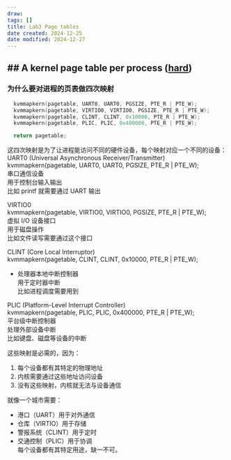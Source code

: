 ```yaml
---
draw:
tags: []
title: Lab3 Page tables
date created: 2024-12-25
date modified: 2024-12-27
---
```


## ## A kernel page table per process ([hard](https://pdos.csail.mit.edu/6.S081/2020/labs/guidance.html))

### 为什么要对进程的页表做四次映射

```c
  kvmmapkern(pagetable, UART0, UART0, PGSIZE, PTE_R | PTE_W);
  kvmmapkern(pagetable, VIRTIO0, VIRTIO0, PGSIZE, PTE_R | PTE_W);
  kvmmapkern(pagetable, CLINT, CLINT, 0x10000, PTE_R | PTE_W);
  kvmmapkern(pagetable, PLIC, PLIC, 0x400000, PTE_R | PTE_W);

  return pagetable;
```

这四次映射是为了让进程能访问不同的硬件设备，每个映射对应一个不同的设备：
UART0 (Universal Asynchronous Receiver/Transmitter)  
kvmmapkern(pagetable, UART0, UART0, PGSIZE, PTE_R | PTE_W);  
串口通信设备  
用于控制台输入输出  
比如 printf 就需要通过 UART 输出

VIRTIO0  
kvmmapkern(pagetable, VIRTIO0, VIRTIO0, PGSIZE, PTE_R | PTE_W);  
虚拟 I/O 设备接口  
用于磁盘操作  
比如文件读写需要通过这个接口

CLINT (Core Local Interruptor)  
kvmmapkern(pagetable, CLINT, CLINT, 0x10000, PTE_R | PTE_W);

- 处理器本地中断控制器  
用于定时器中断  
比如进程调度需要用到

PLIC (Platform-Level Interrupt Controller)  
kvmmapkern(pagetable, PLIC, PLIC, 0x400000, PTE_R | PTE_W);  
平台级中断控制器  
处理外部设备中断  
比如键盘、磁盘等设备的中断

这些映射是必需的，因为：

1. 每个设备都有其特定的物理地址
2. 内核需要通过这些地址访问设备
3. 没有这些映射，内核就无法与设备通信

就像一个城市需要：

- 港口（UART）用于对外通信
- 仓库（VIRTIO）用于存储
- 警报系统（CLINT）用于定时
- 交通控制（PLIC）用于协调  
每个设备都有其特定用途，缺一不可。
